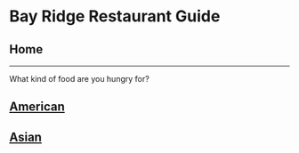 # Bay Ridge Restaurant Guide
## Home
---
What kind of food are you hungry for?
## [American](american/american.md)
## [Asian](american/asian.md)